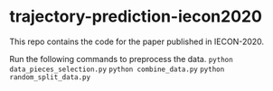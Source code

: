 # trajectory-prediction-iecon2020

This repo contains the code for the paper published in IECON-2020.

Run the following commands to preprocess the data.
`python data_pieces_selection.py`
`python combine_data.py`
`python random_split_data.py`
